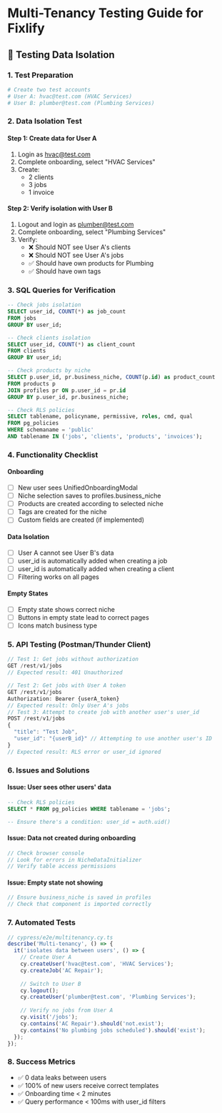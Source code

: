 # Multi-Tenancy Testing Guide for Fixlify

## 🧪 Testing Data Isolation

### 1. Test Preparation

```bash
# Create two test accounts
# User A: hvac@test.com (HVAC Services)
# User B: plumber@test.com (Plumbing Services)
```

### 2. Data Isolation Test

#### Step 1: Create data for User A
1. Login as hvac@test.com
2. Complete onboarding, select "HVAC Services"
3. Create:
   - 2 clients
   - 3 jobs
   - 1 invoice

#### Step 2: Verify isolation with User B
1. Logout and login as plumber@test.com
2. Complete onboarding, select "Plumbing Services"
3. Verify:
   - ❌ Should NOT see User A's clients
   - ❌ Should NOT see User A's jobs
   - ✅ Should have own products for Plumbing
   - ✅ Should have own tags

### 3. SQL Queries for Verification

```sql
-- Check jobs isolation
SELECT user_id, COUNT(*) as job_count 
FROM jobs 
GROUP BY user_id;

-- Check clients isolation
SELECT user_id, COUNT(*) as client_count 
FROM clients 
GROUP BY user_id;

-- Check products by niche
SELECT p.user_id, pr.business_niche, COUNT(p.id) as product_count
FROM products p
JOIN profiles pr ON p.user_id = pr.id
GROUP BY p.user_id, pr.business_niche;

-- Check RLS policies
SELECT tablename, policyname, permissive, roles, cmd, qual 
FROM pg_policies 
WHERE schemaname = 'public' 
AND tablename IN ('jobs', 'clients', 'products', 'invoices');
```
### 4. Functionality Checklist

#### Onboarding
- [ ] New user sees UnifiedOnboardingModal
- [ ] Niche selection saves to profiles.business_niche
- [ ] Products are created according to selected niche
- [ ] Tags are created for the niche
- [ ] Custom fields are created (if implemented)

#### Data Isolation
- [ ] User A cannot see User B's data
- [ ] user_id is automatically added when creating a job
- [ ] user_id is automatically added when creating a client
- [ ] Filtering works on all pages

#### Empty States
- [ ] Empty state shows correct niche
- [ ] Buttons in empty state lead to correct pages
- [ ] Icons match business type

### 5. API Testing (Postman/Thunder Client)

```javascript
// Test 1: Get jobs without authorization
GET /rest/v1/jobs
// Expected result: 401 Unauthorized

// Test 2: Get jobs with User A token
GET /rest/v1/jobs
Authorization: Bearer {userA_token}
// Expected result: Only User A's jobs
// Test 3: Attempt to create job with another user's user_id
POST /rest/v1/jobs
{
  "title": "Test Job",
  "user_id": "{userB_id}" // Attempting to use another user's ID
}
// Expected result: RLS error or user_id ignored
```

### 6. Issues and Solutions

#### Issue: User sees other users' data
```sql
-- Check RLS policies
SELECT * FROM pg_policies WHERE tablename = 'jobs';

-- Ensure there's a condition: user_id = auth.uid()
```

#### Issue: Data not created during onboarding
```javascript
// Check browser console
// Look for errors in NicheDataInitializer
// Verify table access permissions
```

#### Issue: Empty state not showing
```javascript
// Ensure business_niche is saved in profiles
// Check that component is imported correctly
```
### 7. Automated Tests

```typescript
// cypress/e2e/multitenancy.cy.ts
describe('Multi-tenancy', () => {
  it('isolates data between users', () => {
    // Create User A
    cy.createUser('hvac@test.com', 'HVAC Services');
    cy.createJob('AC Repair');
    
    // Switch to User B
    cy.logout();
    cy.createUser('plumber@test.com', 'Plumbing Services');
    
    // Verify no jobs from User A
    cy.visit('/jobs');
    cy.contains('AC Repair').should('not.exist');
    cy.contains('No plumbing jobs scheduled').should('exist');
  });
});
```

### 8. Success Metrics

- ✅ 0 data leaks between users
- ✅ 100% of new users receive correct templates
- ✅ Onboarding time < 2 minutes
- ✅ Query performance < 100ms with user_id filters